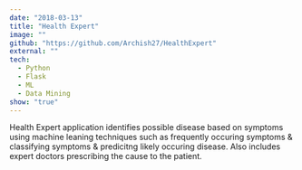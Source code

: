 ```yaml
---
date: "2018-03-13"
title: "Health Expert"
image: ""
github: "https://github.com/Archish27/HealthExpert"
external: ""
tech:
  - Python
  - Flask
  - ML
  - Data Mining
show: "true"
---
```


Health Expert application identifies possible disease based on symptoms using machine leaning techniques such as frequently occuring symptoms & classifying symptoms & predicitng likely occuring disease. Also includes expert doctors prescribing the cause to the patient.